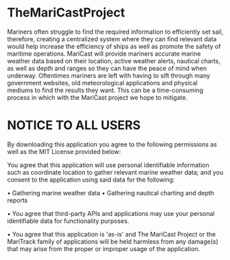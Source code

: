 # TheMariCastProject
Mariners often struggle to find the required information to efficiently set sail, therefore, creating a centralized system where they can find relevant data would help increase the efficiency of ships as well as promote the safety of maritime operations. MariCast will provide mariners accurate marine weather data based on their location, active weather alerts, nautical charts, as well as depth and ranges so they can have the peace of mind when underway. Oftentimes mariners are left with having to sift through many government websites, old meteorological applications and physical mediums to find the results they want. This can be a time-consuming process in which with the MariCast project we hope to mitigate.

<h1> NOTICE TO ALL USERS </h1>
By downloading this application you agree to the following permissions as well as the MIT License provided below:

You agree that this application will use personal identifiable information such as coordinate location to gather relevant marine weather data; and you consent to the application using said data for the following:

• Gathering marine weather data
• Gathering nautical charting and depth reports

• You agree that third-party APIs and applications may use your personal identifiable data for functionality purposes. 

• You agree that this application is 'as-is' and The MariCast Project or the MariTrack family of applications will be held harmless from any damage(s) that may arise from the proper or improper usage of the application. 
